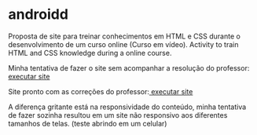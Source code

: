 # androidd
Proposta de site para treinar conhecimentos em HTML e CSS durante o desenvolvimento de um curso online (Curso em vídeo).
Activity to train HTML and CSS knowledge during a online course.

Minha tentativa de fazer o site sem acompanhar a resolução do professor: <a href="https://caroline456.github.io/Site-teste/tentativa01.html" target="_blank"> executar site</a>

Site pronto com as correções do professor:<a href="https://caroline456.github.io/Site-teste/android.html" terget="_blank"> executar site</a>

A diferença gritante está na responsividade do conteúdo, minha tentativa de fazer sozinha resultou em um site não responsivo aos diferentes tamanhos de telas. (teste abrindo em um celular)
